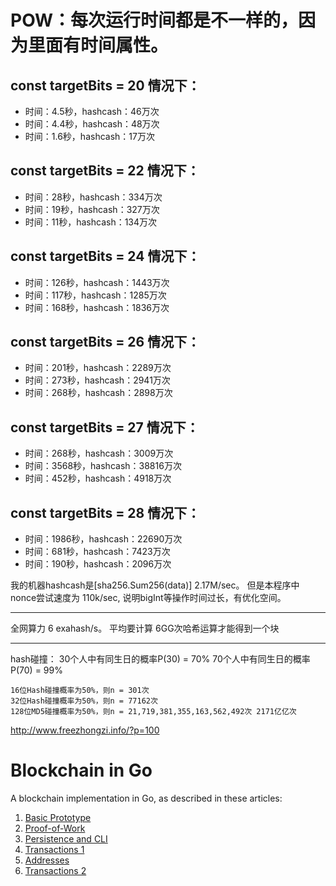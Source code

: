 # POW：每次运行时间都是不一样的，因为里面有时间属性。


## const targetBits = 20 情况下：

- 时间：4.5秒，hashcash：46万次
- 时间：4.4秒，hashcash：48万次
- 时间：1.6秒，hashcash：17万次

## const targetBits = 22 情况下：

- 时间：28秒，hashcash：334万次
- 时间：19秒，hashcash：327万次
- 时间：11秒，hashcash：134万次

## const targetBits = 24 情况下：

- 时间：126秒，hashcash：1443万次
- 时间：117秒，hashcash：1285万次
- 时间：168秒，hashcash：1836万次

## const targetBits = 26 情况下：

- 时间：201秒，hashcash：2289万次
- 时间：273秒，hashcash：2941万次
- 时间：268秒，hashcash：2898万次

## const targetBits = 27 情况下：

- 时间：268秒，hashcash：3009万次
- 时间：3568秒，hashcash：38816万次
- 时间：452秒，hashcash：4918万次

## const targetBits = 28 情况下：

- 时间：1986秒，hashcash：22690万次
- 时间：681秒，hashcash：7423万次
- 时间：190秒，hashcash：2096万次


我的机器hashcash是[sha256.Sum256(data)]  2.17M/sec。
但是本程序中 nonce尝试速度为 110k/sec, 说明bigInt等操作时间过长，有优化空间。

---------------------------
全网算力 6 exahash/s。
平均要计算 6GG次哈希运算才能得到一个块

---------------------------
hash碰撞：
 30个人中有同生日的概率P(30) = 70%
 70个人中有同生日的概率P(70) = 99%
 
    16位Hash碰撞概率为50%，则n = 301次
    32位Hash碰撞概率为50%，则n = 77162次
    128位MD5碰撞概率为50%，则n = 21,719,381,355,163,562,492次 2171亿亿次

http://www.freezhongzi.info/?p=100


# Blockchain in Go

A blockchain implementation in Go, as described in these articles:

1. [Basic Prototype](https://jeiwan.cc/posts/building-blockchain-in-go-part-1/)
2. [Proof-of-Work](https://jeiwan.cc/posts/building-blockchain-in-go-part-2/)
3. [Persistence and CLI](https://jeiwan.cc/posts/building-blockchain-in-go-part-3/)
4. [Transactions 1](https://jeiwan.cc/posts/building-blockchain-in-go-part-4/)
5. [Addresses](https://jeiwan.cc/posts/building-blockchain-in-go-part-5/)
6. [Transactions 2](https://jeiwan.cc/posts/building-blockchain-in-go-part-6/)
